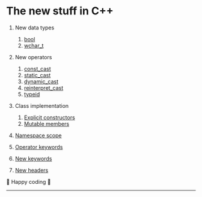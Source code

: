 # The new stuff in C++

1. New data types
	1. [bool]()
	2. [wchar_t]()


2. New operators
	1. [const_cast]()
	2. [static_cast]()
	3. [dynamic_cast]()
	4. [reinterpret_cast]()
	5. [typeid]()


3. Class implementation
	1. [Explicit constructors]()
	2. [Mutable members]()


4. [Namespace scope]()
5. [Operator keywords]()
6. [New keywords]()
7. [New headers]()


:sparkling_heart: Happy coding :sparkling_heart:

---
